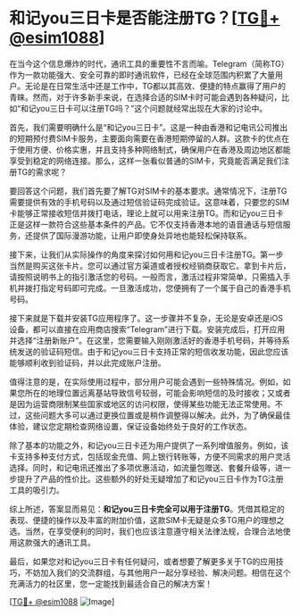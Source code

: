 # 和记you三日卡是否能注册TG？[[TG💪+ @esim1088](https://t.me/s/esim1088)]

在当今这个信息爆炸的时代，通讯工具的重要性不言而喻。Telegram（简称TG）作为一款功能强大、安全可靠的即时通讯软件，已经在全球范围内积累了大量用户。无论是在日常生活中还是工作中，TG都以其高效、便捷的特点赢得了用户的青睐。然而，对于许多新手来说，在选择合适的SIM卡时可能会遇到各种疑问，比如“和记you三日卡可以注册TG吗？”这个问题就经常出现在大家的讨论中。

首先，我们需要明确什么是“和记you三日卡”。这是一种由香港和记电讯公司推出的短期预付费SIM卡服务，主要面向需要在香港短期停留的人群。这款卡的优点在于使用方便、价格实惠，并且支持多种网络制式，确保用户在香港及周边地区都能享受到稳定的网络连接。那么，这样一张看似普通的SIM卡，究竟能否满足我们注册TG的需求呢？

要回答这个问题，我们首先要了解TG对SIM卡的基本要求。通常情况下，注册TG需要提供有效的手机号码以及通过短信验证码完成验证。这意味着，只要您的SIM卡能够正常接收短信并拨打电话，理论上就可以用来注册TG。而和记you三日卡正是这样一款符合这些基本条件的产品。它不仅支持香港本地的语音通话与短信服务，还提供了国际漫游功能，让用户即使身处异地也能轻松保持联系。

接下来，让我们从实际操作的角度来探讨如何用和记you三日卡注册TG。第一步当然是购买这张卡片。您可以通过官方渠道或者授权经销商获取它。拿到卡片后，请按照说明书上的指引激活您的号码。一般而言，激活过程非常简单，只需插入手机并拨打指定号码即可完成。一旦激活成功，您便拥有了一个属于自己的香港手机号码。

接下来就是下载并安装TG应用程序了。这一步骤并不复杂，无论是安卓还是iOS设备，都可以直接在应用商店搜索“Telegram”进行下载。安装完成后，打开应用并选择“注册新账户”。在这里，您需要输入刚刚激活好的香港手机号码，并等待系统发送的验证码短信。由于和记you三日卡支持正常的短信收发功能，因此您应该能够顺利收到验证码，并以此完成账户注册。

值得注意的是，在实际使用过程中，部分用户可能会遇到一些特殊情况。例如，如果您所在的地理位置远离基站导致信号较弱，可能会影响短信的及时接收；又或者是因为运营商限制某些国家或地区的访问权限，使得某些功能无法正常使用。不过，这些问题大多可以通过更换位置或是稍作调整得以解决。此外，为了确保最佳体验，建议您定期检查网络设置，保证设备始终处于良好的工作状态。

除了基本的功能之外，和记you三日卡还为用户提供了一系列增值服务。例如，该卡支持多种支付方式，包括现金充值、网上银行转账等，方便不同需求的用户灵活选择。同时，和记电讯还推出了多项优惠活动，如流量包赠送、套餐升级等，进一步提升了产品的性价比。这些额外的好处无疑增加了和记you三日卡作为TG注册工具的吸引力。

综上所述，答案显而易见：**和记you三日卡完全可以用于注册TG**。凭借其稳定的表现、便捷的操作以及丰富的附加价值，这款SIM卡无疑是众多TG用户的理想之选。当然，在享受便利的同时，我们也应该注意遵守相关法律法规，合理合法地使用这款强大的通讯工具。

最后，如果您对和记you三日卡有任何疑问，或者想要了解更多关于TG的应用技巧，不妨加入我们的交流群组，与其他用户一起分享经验、解决问题。相信在这个充满活力的社区里，您一定能找到最适合自己的解决方案！

[[TG💪+ @esim1088](https://t.me/s/esim1088) ![Image](https://i.postimg.cc/4NQfJmqS/Snipaste-2025-05-13-00-14-12.png)]